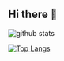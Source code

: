 ## Hi there 👋

<!--
**mohitkhedkar/mohitkhedkar** is a ✨ _special_ ✨ repository because its `README.md` (this file) appears on your GitHub profile.

Here are some ideas to get you started:

- 🔭 I’m currently working on ...
- 🌱 I’m currently learning ...
- 👯 I’m looking to collaborate on ...
- 🤔 I’m looking for help with ...
- 💬 Ask me about ...
- 📫 How to reach me: ...
- 😄 Pronouns: ...
- ⚡ Fun fact: ...
-->
![github stats](https://github-readme-stats.vercel.app/api?username=mohitkhedkar&show_icons=true&theme=vue-dark)

[![Top Langs](https://github-readme-stats.vercel.app/api/top-langs/?username=mohitkhedkar&layout=compact)](https://github.com/anuraghazra/github-readme-stats)
